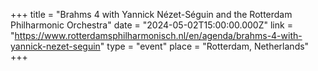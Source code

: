 +++
title = "Brahms 4 with Yannick Nézet-Séguin and the Rotterdam Philharmonic Orchestra"
date = "2024-05-02T15:00:00.000Z"
link = "https://www.rotterdamsphilharmonisch.nl/en/agenda/brahms-4-with-yannick-nezet-seguin"
type = "event"
place = "Rotterdam, Netherlands"
+++

